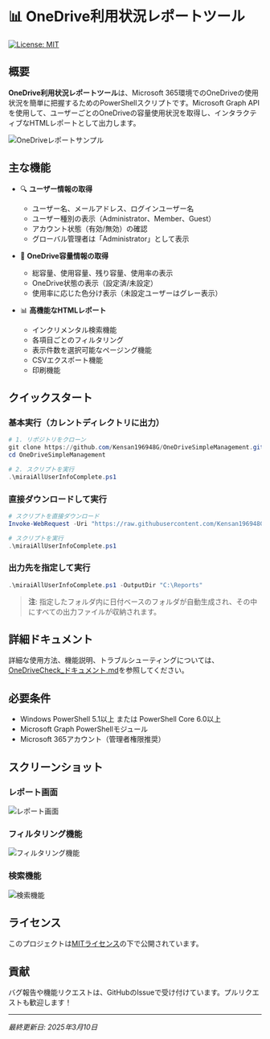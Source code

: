 # 📊 OneDrive利用状況レポートツール

[![License: MIT](https://img.shields.io/badge/License-MIT-yellow.svg)](https://opensource.org/licenses/MIT)

## 概要

**OneDrive利用状況レポートツール**は、Microsoft 365環境でのOneDriveの使用状況を簡単に把握するためのPowerShellスクリプトです。Microsoft Graph APIを使用して、ユーザーごとのOneDriveの容量使用状況を取得し、インタラクティブなHTMLレポートとして出力します。

![OneDriveレポートサンプル](https://via.placeholder.com/800x400?text=OneDrive+レポート+サンプル)

## 主な機能

- 🔍 **ユーザー情報の取得**
  - ユーザー名、メールアドレス、ログインユーザー名
  - ユーザー種別の表示（Administrator、Member、Guest）
  - アカウント状態（有効/無効）の確認
  - グローバル管理者は「Administrator」として表示

- 💾 **OneDrive容量情報の取得**
  - 総容量、使用容量、残り容量、使用率の表示
  - OneDrive状態の表示（設定済/未設定）
  - 使用率に応じた色分け表示（未設定ユーザーはグレー表示）

- 📊 **高機能なHTMLレポート**
  - インクリメンタル検索機能
  - 各項目ごとのフィルタリング
  - 表示件数を選択可能なページング機能
  - CSVエクスポート機能
  - 印刷機能

## クイックスタート

### 基本実行（カレントディレクトリに出力）
```powershell
# 1. リポジトリをクローン
git clone https://github.com/Kensan196948G/OneDriveSimpleManagement.git
cd OneDriveSimpleManagement

# 2. スクリプトを実行
.\miraiAllUserInfoComplete.ps1
```

### 直接ダウンロードして実行
```powershell
# スクリプトを直接ダウンロード
Invoke-WebRequest -Uri "https://raw.githubusercontent.com/Kensan196948G/OneDriveSimpleManagement/main/miraiAllUserInfoComplete.ps1" -OutFile "miraiAllUserInfoComplete.ps1"

# スクリプトを実行
.\miraiAllUserInfoComplete.ps1
```

### 出力先を指定して実行
```powershell
.\miraiAllUserInfoComplete.ps1 -OutputDir "C:\Reports"
```
> **注**: 指定したフォルダ内に日付ベースのフォルダが自動生成され、その中にすべての出力ファイルが収納されます。

## 詳細ドキュメント

詳細な使用方法、機能説明、トラブルシューティングについては、[OneDriveCheck_ドキュメント.md](OneDriveCheck_ドキュメント.md)を参照してください。

## 必要条件

- Windows PowerShell 5.1以上 または PowerShell Core 6.0以上
- Microsoft Graph PowerShellモジュール
- Microsoft 365アカウント（管理者権限推奨）

## スクリーンショット

### レポート画面
![レポート画面](https://via.placeholder.com/400x200?text=レポート画面)

### フィルタリング機能
![フィルタリング機能](https://via.placeholder.com/400x200?text=フィルタリング機能)

### 検索機能
![検索機能](https://via.placeholder.com/400x200?text=検索機能)

## ライセンス

このプロジェクトは[MITライセンス](LICENSE)の下で公開されています。

## 貢献

バグ報告や機能リクエストは、GitHubのIssueで受け付けています。プルリクエストも歓迎します！

---

*最終更新日: 2025年3月10日*